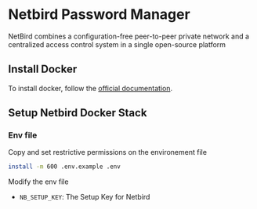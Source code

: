 # Netbird Password Manager

NetBird combines a configuration-free peer-to-peer private network and a centralized access control system in a single open-source platform

## Install Docker

To install docker, follow the [official documentation](https://docs.docker.com/engine/install/).

## Setup Netbird Docker Stack

### Env file

Copy and set restrictive permissions on the environement file

```bash
install -m 600 .env.example .env
```

Modify the env file

* `NB_SETUP_KEY`: The Setup Key for Netbird

